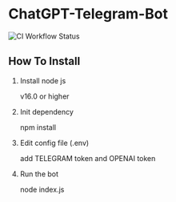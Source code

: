 # ChatGPT-Telegram-Bot

![CI Workflow Status](https://github.com/ccl2020/ChatGPT-Telegram-Bot/actions/workflows/main.yml/badge.svg)


## How To Install 
1. Install node js

   v16.0 or higher

2. Init dependency

   npm install

3. Edit config file (.env)

   add TELEGRAM token and OPENAI token

4. Run the bot

   node index.js
